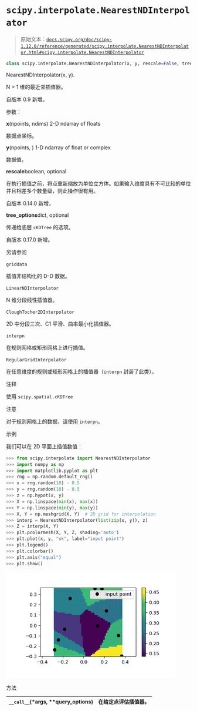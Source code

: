 # `scipy.interpolate.NearestNDInterpolator`

> 原始文本：[`docs.scipy.org/doc/scipy-1.12.0/reference/generated/scipy.interpolate.NearestNDInterpolator.html#scipy.interpolate.NearestNDInterpolator`](https://docs.scipy.org/doc/scipy-1.12.0/reference/generated/scipy.interpolate.NearestNDInterpolator.html#scipy.interpolate.NearestNDInterpolator)

```py
class scipy.interpolate.NearestNDInterpolator(x, y, rescale=False, tree_options=None)
```

NearestNDInterpolator(x, y).

N > 1 维的最近邻插值器。

自版本 0.9 新增。

参数：

**x**(npoints, ndims) 2-D ndarray of floats

数据点坐标。

**y**(npoints, ) 1-D ndarray of float or complex

数据值。

**rescale**boolean, optional

在执行插值之前，将点重新缩放为单位立方体。如果输入维度具有不可比较的单位并且相差多个数量级，则此操作很有用。

自版本 0.14.0 新增。

**tree_options**dict, optional

传递给底层 `cKDTree` 的选项。

自版本 0.17.0 新增。

另请参阅

`griddata`

插值非结构化的 D-D 数据。

`LinearNDInterpolator`

N 维分段线性插值器。

`CloughTocher2DInterpolator`

2D 中分段三次、C1 平滑、曲率最小化插值器。

`interpn`

在规则网格或矩形网格上进行插值。

`RegularGridInterpolator`

在任意维度的规则或矩形网格上的插值器（`interpn` 封装了此类）。

注释

使用 `scipy.spatial.cKDTree`

注意

对于规则网格上的数据，请使用 `interpn`。

示例

我们可以在 2D 平面上插值数值：

```py
>>> from scipy.interpolate import NearestNDInterpolator
>>> import numpy as np
>>> import matplotlib.pyplot as plt
>>> rng = np.random.default_rng()
>>> x = rng.random(10) - 0.5
>>> y = rng.random(10) - 0.5
>>> z = np.hypot(x, y)
>>> X = np.linspace(min(x), max(x))
>>> Y = np.linspace(min(y), max(y))
>>> X, Y = np.meshgrid(X, Y)  # 2D grid for interpolation
>>> interp = NearestNDInterpolator(list(zip(x, y)), z)
>>> Z = interp(X, Y)
>>> plt.pcolormesh(X, Y, Z, shading='auto')
>>> plt.plot(x, y, "ok", label="input point")
>>> plt.legend()
>>> plt.colorbar()
>>> plt.axis("equal")
>>> plt.show() 
```

![../../_images/scipy-interpolate-NearestNDInterpolator-1.png](img/91a94a936c4768f523c2b789ff94064f.png)

方法

| `__call__`(*args, **query_options) | 在给定点评估插值器。 |
| --- | --- |
